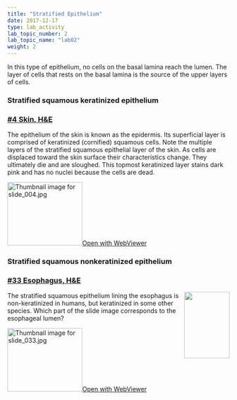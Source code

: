 ```yaml
---
title: "Stratified Epithelium"
date: 2017-12-17
type: lab_activity
lab_topic_number: 2
lab_topic_name: "lab02"
weight: 2
---
```

<div class="entrybody">
						<p>In this type of epithelium, no cells on the basal lamina reach the lumen. The layer of cells that rests on the basal lamina is the source of the upper layers of cells. </p>

<h3>Stratified squamous keratinized epithelium</h3>

<h3><u>#4 Skin, <span class="caps">H&amp;E</span></u></h3>

<p>The epithelium of the skin is known as the epidermis.  Its superficial layer is comprised of keratinized (cornified) squamous cells.  Note the multiple layers of the stratified squamous epithelial layer of the skin. As cells are displaced toward the skin surface their characteristics change. They ultimately die and are sloughed. This topmost keratinized layer stains dark pink and has no nuclei because the cells are dead.   </p>

<div class="thumbnail"> <a href="http://virtualslides.cumc.columbia.edu/04.svs/view.apml?" target="_blank"><img alt="Thumbnail image for slide_004.jpg" src="/assets/images/slide_004-thumb-170x143-1404.jpg" width="170" height="143" class="mt-image-left"></a><a href="http://virtualslides.cumc.columbia.edu/04.svs/view.apml?" target="_blank">Open with WebViewer</a></div>

<h3>Stratified squamous nonkeratinized epithelium</h3>

<h3><u>#33 Esophagus, <span class="caps">H&amp;E</span></u></h3>

<p><img src="/assets/images/33%20esophagus.jpg" style="width:103px; height:150px; float:right;">The stratified squamous epithelium lining the esophagus is non-keratinized in humans, but keratinized in some other species. Which part of the slide image corresponds to the esophageal lumen?</p>

<div class="thumbnail"> <a href="http://virtualslides.cumc.columbia.edu/33.svs/view.apml?" target="_blank"><img alt="Thumbnail image for slide_033.jpg" src="/assets/images/slide_033-thumb-170x143-1467.jpg" width="170" height="143" class="mt-image-left"></a><a href="http://virtualslides.cumc.columbia.edu/33.svs/view.apml?" target="_blank">Open with WebViewer</a></div>
						
						
</div>
